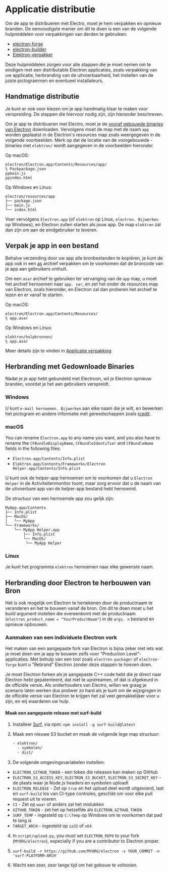 # Applicatie distributie

Om de app te distribueren met Electro, moet je hem verpakken en opnieuw branden. De eenvoudigste manier om dit te doen is een van de volgende hulpmiddelen voor verpakkingen van derden te gebruiken:

* [electron-forge](https://github.com/electron-userland/electron-forge)
* [electron-builder](https://github.com/electron-userland/electron-builder)
* [Elektron-verpakker](https://github.com/electron/electron-packager)

Deze hulpmiddelen zorgen voor alle stappen die je moet nemen om te eindigen met een distributable Electron applicaties, zoals verpakking van uw applicatie, herbranding van de uitvoerbaarheid, het instellen van de juiste pictogrammen en eventueel installateurs.

## Handmatige distributie
Je kunt er ook voor kiezen om je app handmatig klaar te maken voor verspreiding. De stappen die hiervoor nodig zijn, zijn hieronder beschreven.

Om je app te distribueren met Electro, moet je de [vooraf gebouwde binaries van Electron](https://github.com/electron/electron/releases) downloaden. Vervolgens moet de map met de naam `app` worden geplaatst in de Electron's resources map zoals weergegeven in de volgende voorbeelden. Merk op dat de locatie van de voorgebouwde -binaries met `elektron/` wordt aangegeven in de voorbeelden hieronder.

Op macOS:

```plaintext
electron/Electron.app/Contents/Resources/app/
½ Packpackage.json
ρρmain.js
ρρindex.html
```

Op Windows en Linux:

```plaintext
electron/resources/app
├── package.json
├── main.js
└── index.html
```

Voer vervolgens `Electron.app` (of `elektron` op Linux, `electron. Bijwerken` op Windows), en Electron zullen starten als jouw app. De map `elektron` zal dan zijn om aan de eindgebruiker te leveren.

## Verpak je app in een bestand

Behalve verzending door uw app alle bronbestanden te kopiëren, je kunt de app ook in een [as](https://github.com/electron/asar) archief verpakken om te voorkomen dat de broncode van je app aan gebruikers onthult.

Om een `asar` archief te gebruiken ter vervanging van de `app` map, u moet het archief hernoemen naar `app. sar`, en zet het onder de resources map van Electron, zoals hieronder, en Electron zal dan proberen het archief te lezen en er vanaf te starten.

Op macOS:

```plaintext
electron/Electron.app/Contents/Resources/
½ app.asar
```

Op Windows en Linux:

```plaintext
elektron/hulpbronnen/
½ app.asar
```

Meer details zijn te vinden in [Applicatie verpakking](application-packaging.md).

## Herbranding met Gedownloade Binaries

Nadat je je app hebt gebundeld met Electroon, wil je Electron opnieuw branden, voordat je het aan gebruikers verspreidt.

### Windows

U kunt `e-mail hernoemen. Bijwerken` aan elke naam die je wilt, en bewerken het pictogram en andere informatie met gereedschappen zoals [rcedit](https://github.com/electron/rcedit).

### macOS

You can rename `Electron.app` to any name you want, and you also have to rename the `CFBundleDisplayName`, `CFBundleIdentifier` and `CFBundleName` fields in the following files:

* `Electron.app/Contents/Info.plist`
* `Elektron.app/Contents/Frameworks/Electron Helper.app/Contents/Info.plist`

U kunt ook de helper-app hernoemen om te voorkomen dat u `Electron Helper` in de Activiteitenmonitor toont, maar zorg ervoor dat u de naam van de uitvoerbare app van de helper-app bestand hebt hernoemd.

De structuur van een hernoemde app zou gelijk zijn:

```plaintext
MyApp.app/Contents
├── Info.plist
├── MacOS/
│   └── MyApp
└── Frameworks/
    └── MyApp Helper.app
        ├── Info.plist
        └── MacOS/
         └── MyApp Helper
```

### Linux

Je kunt het programma `elektron` hernoemen naar elke gewenste naam.

## Herbranding door Electron te herbouwen van Bron

Het is ook mogelijk om Electron te hertekenen door de productnaam te veranderen en het te bouwen vanaf de bron. Om dit te doen moet u het build argument instellen die overeenkomt met de productnaam (`electron_product_name = "YourProductNaam"`) in de `args. n` bestand en opnieuw opbouwen.

### Aanmaken van een individuele Electron vork

Het maken van een aangepaste fork van Electron is bijna zeker niet iets wat je moet doen om je app te bouwen zelfs voor "Production Level"-applicaties. Met behulp van een tool zoals `electron-packager` of `electron-forge` kunt u "Rebrand" Electron zonder deze stappen te hoeven doen.

Je moet Electron forken als je aangepaste C++ code hebt die je direct naar Electron hebt gepatenteerd, dat niet te upstreamen, of dat is afgekeurd in de officiële versie. Als onderhouders van Electro, willen we graag je scenario laten werken dus probeer zo hard als je kunt om de wijzigingen in de officiële versie van Electron te krijgen het zal veel gemakkelijker voor u zijn, en wij waarderen uw hulp.

#### Maak een aangepaste release met surf-build

1. Installeer [Surf](https://github.com/surf-build/surf), via npm: `npm install -g surf-build@latest`

2. Maak een nieuwe S3 bucket en maak de volgende lege map structuur:

    ```sh
    - elektron/
      - symbolen/
      - dist/
    ```

3. De volgende omgevingsvariabelen instellen:

  * `ELECTRON_GITHUB_TOKEN` - een token die releases kan maken op GitHub
  * `ELECTRON_S3_ACCESS_KEY`, `ELECTRON_S3_BUCKET`, `ELECTRON_S3_SECRET_KEY` - de plaats waar je Node.js headers en symbolen uploadt
  * `ELECTRON_RELEASE` - Zet op `true` en het upload deel wordt uitgevoerd, laat en `surf-build` los van CI-type controles, geschikt om voor elke pull request uit te voeren.
  * `CI` - Zet op `waar` of anders zal het mislukken
  * `GITHUB_TOKEN` - zet het op hetzelfde als `ELECTRON_GITHUB_TOKEN`
  * `SURF_TEMP` - ingesteld op `C:\Temp` op Windows om te voorkomen dat pad te lang is
  * `TARGET_ARCH` - ingesteld op `ia32` of `x64`

4. In `script/upload.py`, you _must_ set `ELECTRON_REPO` to your fork (`MYORG/electron`), especially if you are a contributor to Electron proper.

5. `surf-build -r https://github.com/MYORG/electron -s YOUR_COMMIT -n 'surf-PLATFORM-ARCH'`

6. Wacht een zeer, zeer lange tijd om het gebouw te voltooien.

